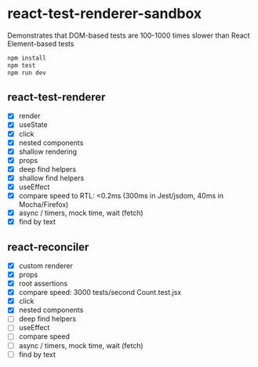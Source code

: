 # react-test-renderer-sandbox

Demonstrates that DOM-based tests are 100-1000 times slower than React Element-based tests

```bash
npm install
npm test
npm run dev
```

## react-test-renderer

- [x] render
- [x] useState
- [x] click
- [x] nested components
- [x] shallow rendering
- [x] props
- [x] deep find helpers
- [x] shallow find helpers
- [x] useEffect
- [x] compare speed to RTL: <0.2ms (300ms in Jest/jsdom, 40ms in Mocha/Firefox)
- [x] async / timers, mock time, wait (fetch)
- [x] find by text

## react-reconciler

- [x] custom renderer
- [x] props
- [x] root assertions
- [x] compare speed: 3000 tests/second Count.test.jsx
- [x] click
- [x] nested components
- [ ] deep find helpers
- [ ] useEffect
- [ ] compare speed
- [ ] async / timers, mock time, wait (fetch)
- [ ] find by text

